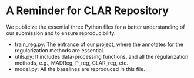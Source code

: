 # A Reminder for CLAR Repository

We publicize the essential three Python files for a better understanding of our submission and to ensure reproducibility.

- train_reg.py: The entrance of our project, where the annotates for the regularization methods are essential.
- utils.py: It includes data-processing functions, and all the regularization methods, e.g., MADReg, P_reg, CLAR_reg, etc.
- model.py: All the baselines are reproduced in this file.